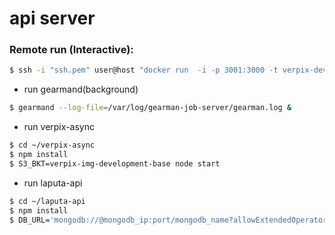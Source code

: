 # api server

### Remote run (Interactive):
```sh
$ ssh -i "ssh.pem" user@host "docker run  -i -p 3001:3000 -t verpix-dev/api-server_dev /bin/bash"
```

* run gearmand(background)
```sh
$ gearmand --log-file=/var/log/gearman-job-server/gearman.log &
```

* run verpix-async
```sh
$ cd ~/verpix-async
$ npm install
$ S3_BKT=verpix-img-development-base node start
```

* run laputa-api
```sh
$ cd ~/laputa-api
$ npm install
$ DB_URL='mongodb://@mongodb_ip:port/mongodb_name?allowExtendedOperators=true&readPreference=secondary' DB_NAME=verpix-dev-db S3_BKT=verpix-img-development-base NODE_EV=production npm start
```

